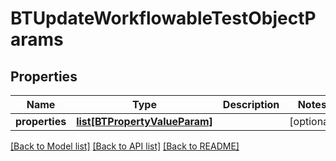 # BTUpdateWorkflowableTestObjectParams

## Properties
Name | Type | Description | Notes
------------ | ------------- | ------------- | -------------
**properties** | [**list[BTPropertyValueParam]**](BTPropertyValueParam.md) |  | [optional] 

[[Back to Model list]](../README.md#documentation-for-models) [[Back to API list]](../README.md#documentation-for-api-endpoints) [[Back to README]](../README.md)


